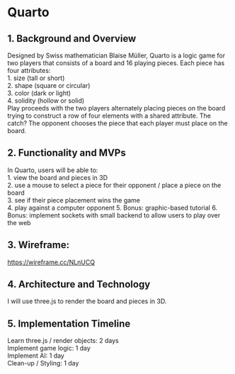 # Quarto  

## 1. Background and Overview  
Designed by Swiss mathematician Blaise Müller, Quarto is a logic game for two players that consists of a board and 16 playing pieces. Each piece has four attributes:   
    1. size (tall or short)  
    2. shape (square or circular)  
    3. color (dark or light)  
    4. solidity (hollow or solid)  
Play proceeds with the two players alternately placing pieces on the board trying to construct a row of four elements with a shared attribute. The catch? The opponent chooses the piece that each player must place on the board.  
  
## 2. Functionality and MVPs
In Quarto, users will be able to:  
    1. view the board and pieces in 3D  
    2. use a mouse to select a piece for their opponent / place a piece on the board  
    3. see if their piece placement wins the game    
    4. play against a computer opponent 
    5. Bonus: graphic-based tutorial 
    6. Bonus: implement sockets with small backend to allow users to play over the web

## 3. Wireframe:
https://wireframe.cc/NLnUCQ    

## 4. Architecture and Technology
I will use three.js to render the board and pieces in 3D.  

## 5. Implementation Timeline
Learn three.js / render objects: 2 days  
Implement game logic: 1 day  
Implement AI: 1 day  
Clean-up / Styling: 1 day  